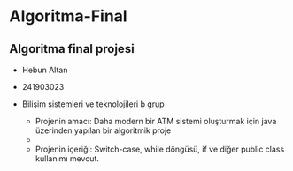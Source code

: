 # Algoritma-Final
Algoritma final projesi
--------------------------------
- Hebun Altan
- 241903023
- Bilişim sistemleri ve teknolojileri b grup


  - Projenin amacı: Daha modern bir ATM sistemi oluşturmak için java üzerinden yapılan bir algoritmik proje
  - 
  - Projenin içeriği: Switch-case, while döngüsü, if ve diğer public class kullanımı mevcut.
 
